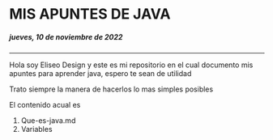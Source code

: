 # MIS APUNTES DE JAVA

##### jueves, 10 de noviembre de 2022

---

Hola soy Eliseo Design y este es mi repositorio en el cual documento mis apuntes para aprender java, espero te sean de utilidad

Trato siempre la manera de hacerlos lo mas simples posibles

El contenido acual es

1. Que-es-java.md
2. Variables
